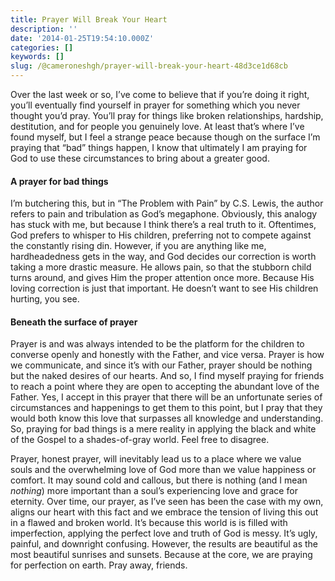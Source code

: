 ```yaml
---
title: Prayer Will Break Your Heart
description: ''
date: '2014-01-25T19:54:10.000Z'
categories: []
keywords: []
slug: /@cameroneshgh/prayer-will-break-your-heart-48d3ce1d68cb
---
```


Over the last week or so, I’ve come to believe that if you’re doing it right, you’ll eventually find yourself in prayer for something which you never thought you’d pray. You’ll pray for things like broken relationships, hardship, destitution, and for people you genuinely love. At least that’s where I’ve found myself, but I feel a strange peace because though on the surface I’m praying that “bad” things happen, I know that ultimately I am praying for God to use these circumstances to bring about a greater good.

#### A prayer for bad things

I’m butchering this, but in “The Problem with Pain” by C.S. Lewis, the author refers to pain and tribulation as God’s megaphone. Obviously, this analogy has stuck with me, but because I think there’s a real truth to it. Oftentimes, God prefers to whisper to His children, preferring not to compete against the constantly rising din. However, if you are anything like me, hardheadedness gets in the way, and God decides our correction is worth taking a more drastic measure. He allows pain, so that the stubborn child turns around, and gives Him the proper attention once more. Because His loving correction is just that important. He doesn’t want to see His children hurting, you see.

#### Beneath the surface of prayer

Prayer is and was always intended to be the platform for the children to converse openly and honestly with the Father, and vice versa. Prayer is how we communicate, and since it’s with our Father, prayer should be nothing but the naked desires of our hearts. And so, I find myself praying for friends to reach a point where they are open to accepting the abundant love of the Father. Yes, I accept in this prayer that there will be an unfortunate series of circumstances and happenings to get them to this point, but I pray that they would both know this love that surpasses all knowledge and understanding. So, praying for bad things is a mere reality in applying the black and white of the Gospel to a shades-of-gray world. Feel free to disagree.

Prayer, honest prayer, will inevitably lead us to a place where we value souls and the overwhelming love of God more than we value happiness or comfort. It may sound cold and callous, but there is nothing (and I mean _nothing_) more important than a soul’s experiencing love and grace for eternity. Over time, our prayer, as I’ve seen has been the case with my own, aligns our heart with this fact and we embrace the tension of living this out in a flawed and broken world. It’s because this world is is filled with imperfection, applying the perfect love and truth of God is messy. It’s ugly, painful, and downright confusing. However, the results are beautiful as the most beautiful sunrises and sunsets. Because at the core, we are praying for perfection on earth. Pray away, friends.